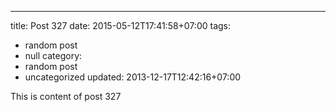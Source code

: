 ---
title: Post 327
date: 2015-05-12T17:41:58+07:00
tags:
  - random post
  - null
category:
  - random post
  - uncategorized
updated: 2013-12-17T12:42:16+07:00

This is content of post 327